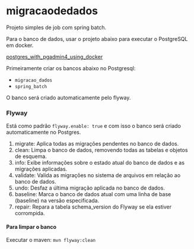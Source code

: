 # migracaodedados

Projeto simples de job com spring batch.

Para o banco de dados, usar o projeto abaixo para executar o PostgreSQL em docker.

[postgres_with_pgadmin4_using_docker](https://github.com/danielso2007/postgres_with_pgadmin4_using_docker)

Primeiramente criar os bancos abaixo no Postgresql:

- `migracao_dados`
- `spring_batch`

O banco será criado automaticamente pelo flyway.

### Flyway

Está como padrão `flyway.enable: true` e com isso o banco será criado automaticamente no Postgres.

1. migrate: Aplica todas as migrações pendentes no banco de dados.
2. clean: Limpa o banco de dados, removendo todas as tabelas e objetos de esquema.
3. info: Exibe informações sobre o estado atual do banco de dados e as migrações aplicadas.
4. validate: Valida as migrações no sistema de arquivos em relação ao banco de dados.
5. undo: Desfaz a última migração aplicada no banco de dados.
6. baseline: Marca o banco de dados atual com uma linha de base (baseline) na versão especificada.
7. repair: Repara a tabela schema_version do Flyway se ela estiver corrompida.

#### Para limpar o banco

Executar o maven: `mvn flyway:clean`